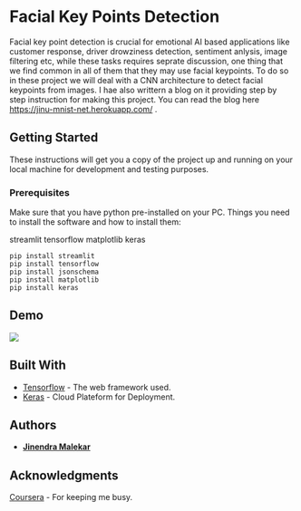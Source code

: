 # Facial Key Points Detection 
Facial key point detection is crucial for emotional AI based applications like customer response, driver drowziness detection, sentiment anlysis, image filtering etc, while these tasks requires seprate discussion, one thing that we find common in all of them that they may use facial keypoints. To do so in these project we will deal with a CNN architecture to detect facial keypoints from images. I hae also writtern a blog on it providing step by step instruction for making this project.
You can read the blog here https://jinu-mnist-net.herokuapp.com/ .

## Getting Started
These instructions will get you a copy of the project up and running on your local machine for development and testing purposes. 

### Prerequisites
Make sure that you have python pre-installed on your PC.
Things you need to install the software and how to install them:

streamlit
tensorflow
matplotlib
keras
```
pip install streamlit
pip install tensorflow
pip install jsonschema
pip install matplotlib
pip install keras

```
## Demo

![](demo.gif)

## Built With

* [Tensorflow](https://www.tensorflow.org/) - The web framework used.
* [Keras](https://keras.io//) - Cloud Plateform for Deployment.

## Authors

* **[Jinendra Malekar](https://github.com/JINU98)**

## Acknowledgments

[Coursera](https://www.coursera.org/) - For keeping me busy.
